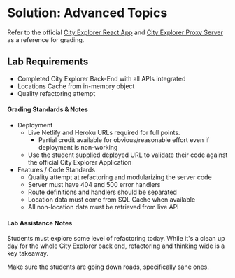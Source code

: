 # Solution: Advanced Topics

Refer to the official [City Explorer React App](https://github.com/codefellows/city-explorer-front-end) and [City Explorer Proxy Server](https://github.com/codefellows/city-explorer-back-end) as a reference for grading.

## Lab Requirements

* Completed City Explorer Back-End with all APIs integrated
* Locations Cache from in-memory object
* Quality refactoring attempt

#### Grading Standards & Notes

  * Deployment
    * Live Netlify and Heroku URLs required for full points.
      * Partial credit available for obvious/reasonable effort even if deployment is non-working
    * Use the student supplied deployed URL to validate their code against the official City Explorer Application
  * Features / Code Standards
    * Quality attempt at refactoring and modularizing the server code
    * Server must have 404 and 500 error handlers
    * Route definitions and handlers should be separated
    * Location data must come from SQL Cache when available
    * All non-location data must be retrieved from live API
    
#### Lab Assistance Notes

Students must explore some level of refactoring today. While it's a clean up day for the whole City Explorer back end, refactoring and thinking wide is a key takeaway.

Make sure the students are going down roads, specifically sane ones.
